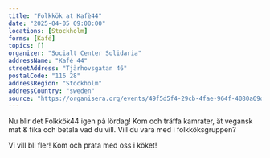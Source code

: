 ```yaml
---
title: "Folkkök at Kafè44"
date: "2025-04-05 09:00:00"
locations: [Stockholm]
forms: [Kafé]
topics: []
organizer: "Socialt Center Solidaria"
addressName: "Kafé 44"
streetAddress: "Tjärhovsgatan 46"
postalCode: "116 28"
addressRegion: "Stockholm"
addressCountry: "sweden"
source: "https://organisera.org/events/49f5d5f4-29cb-4fae-964f-4080a69d6a7e"
---
```

Nu blir det Folkkök44 igen på lördag! Kom och träffa kamrater, ät vegansk mat & fika och betala vad du vill. Vill du vara med i folkköksgruppen? 

Vi vill bli fler! Kom och prata med oss i köket!

